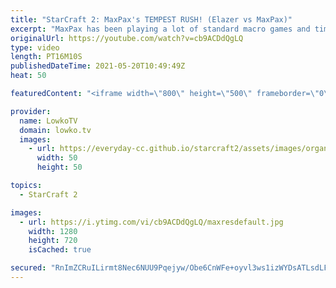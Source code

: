 ```yaml
---
title: "StarCraft 2: MaxPax's TEMPEST RUSH! (Elazer vs MaxPax)"
excerpt: "MaxPax has been playing a lot of standard macro games and timing attacks recently in StarCraft 2. In this match against Elazer however, he brings out a seemingly random but pretty clever Tempest rush.   Creighton's Twitch channel: https://www.twitch.tv/creightonolsen  Support my work on Patreon: http://www.patreon.com/lowkotv"
originalUrl: https://youtube.com/watch?v=cb9ACDdQgLQ
type: video
length: PT16M10S
publishedDateTime: 2021-05-20T10:49:49Z
heat: 50

featuredContent: "<iframe width=\"800\" height=\"500\" frameborder=\"0\" src=\"https://www.youtube.com/embed/cb9ACDdQgLQ\" allow=\"accelerometer; autoplay; encrypted-media; gyroscope; picture-in-picture\" allowfullscreen></iframe>"

provider:
  name: LowkoTV
  domain: lowko.tv
  images:
    - url: https://everyday-cc.github.io/starcraft2/assets/images/organizations/lowko.tv-50x50.jpg
      width: 50
      height: 50

topics:
  - StarCraft 2

images:
  - url: https://i.ytimg.com/vi/cb9ACDdQgLQ/maxresdefault.jpg
    width: 1280
    height: 720
    isCached: true

secured: "RnImZCRuILirmt8Nec6NUU9Pqejyw/Obe6CnWFe+oyvl3ws1izWYDsATLsdLFMeiBout9HUGZBmck+pTV/D8e4t+Ig62E2U9PDspfKrRLoXx8EQ6HP9VRsGrUn0p+wzXawWRA5OSFYqZ5f42EPrEZeclA12cMw3yLmIt6uon6eKevLieshaKEcadSxsqKjgu9P7ZcMqHxqqbpa0Z/6bksGcKHP5F+m2Mt+Lz7PF1vBXf9NgvbBC/l3F8oO//WU9d6EP5G4xQeRZ37dnrrVHCWxyF4i457fYkGPUJI7FM2xqQtEcTK+8BQjY1nEPc7/0jbMA9Jw2WmUv/RSz81SVjaJn6rRK23jchRSJ+Mkp6kKWnDr0pULszjzSDFXQo9Gs9tzISYuQc8q12Ql+/DAtzlX5Umr0KQhRAZ6HQP5AyKG8=;FJKvv8QTn7ng0sNphCEUNw=="
---
```


